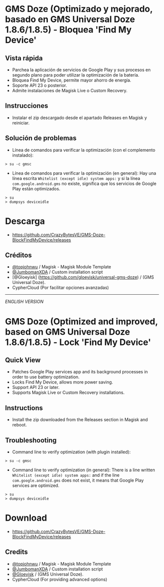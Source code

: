 # GMS Doze (Optimizado y mejorado, basado en GMS Universal Doze 1.8.6/1.8.5) - Bloquea 'Find My Device'

## Vista rápida
- Parchea la aplicación de servicios de Google Play y sus procesos en segundo plano para poder utilizar la optimización de la batería.
- Bloquea Find My Device, permite mayor ahorro de energía.
- Soporte API 23 o posterior.
- Admite instalaciones de Magisk Live o Custom Recovery.

## Instrucciones
- Instalar el zip descargado desde el apartado Releases en Magisk y reiniciar.

## Solución de problemas
- Línea de comandos para verificar la optimización (con el complemento instalado):
```
> su -c gmsc

```
- Línea de comandos para verificar la optimización (en general):
Hay una línea escrita `Whitelist (except idle) system apps:` y si la línea `com.google.android.gms` no existe, significa que los servicios de Google Play están optimizados.
```
> su
> dumpsys deviceidle
```

# Descarga
- https://github.com/CrazyBytesVE/GMS-Doze-BlockFindMyDevice/releases

## Créditos
- [@topjohnwu](https://github.com/topjohnwu) / Magisk - Magisk Module Template
- [@JumbomanXDA](https://github.com/JumbomanXDA) / Custom installation script
- [@Gloeyisk] (https://github.com/gloeyisk/universal-gms-doze) / (GMS Universal Doze).
- CypherCloud (Por facilitar opciones avanzadas)

---

*ENGLISH VERSION*

# GMS Doze (Optimized and improved, based on GMS Universal Doze 1.8.6/1.8.5) - Lock 'Find My Device'

## Quick View
- Patches Google Play services app and its background processes in order to use battery optimization.
- Locks Find My Device, allows more power saving.
- Support API 23 or later.
- Supports Magisk Live or Custom Recovery installations.

## Instructions
- Install the zip downloaded from the Releases section in Magisk and reboot.

## Troubleshooting
- Command line to verify optimization (with plugin installed):
```
> su -c gmsc

```
- Command line to verify optimization (in general):
There is a line written `Whitelist (except idle) system apps:` and if the line `com.google.android.gms` does not exist, it means that Google Play services are optimized.
```
> su
> dumpsys deviceidle
```

# Download
- https://github.com/CrazyBytesVE/GMS-Doze-BlockFindMyDevice/releases

## Credits
- [@topjohnwu](https://github.com/topjohnwu) / Magisk - Magisk Module Template
- [@JumbomanXDA](https://github.com/JumbomanXDA) / Custom installation script
- [@Gloeyisk](https://github.com/gloeyisk/universal-gms-doze) / (GMS Universal Doze).
- CypherCloud (For providing advanced options)
